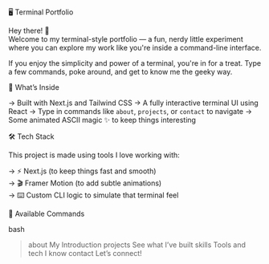  🖥️ Terminal Portfolio

Hey there! 👋  
Welcome to my terminal-style portfolio — a fun, nerdy little experiment where you can explore my work like you're inside a command-line interface.

If you enjoy the simplicity and power of a terminal, you're in for a treat. Type a few commands, poke around, and get to know me the geeky way.


 🚀 What’s Inside

-> Built with Next.js and Tailwind CSS
-> A fully interactive terminal UI using React
-> Type in commands like `about`, `projects`, or `contact` to navigate
-> Some animated ASCII magic ✨ to keep things interesting


 🛠️ Tech Stack

This project is made using tools I love working with:

-> ⚡ Next.js (to keep things fast and smooth)  
-> 🎬 Framer Motion (to add subtle animations)  
-> ⌨️ Custom CLI logic to simulate that terminal feel

 📁 Available Commands

  bash
> about        My Introduction
> projects     See what I’ve built
> skills       Tools and tech I know
> contact      Let’s connect!
